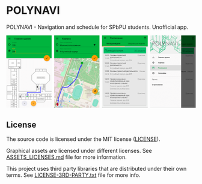 # POLYNAVI

POLYNAVI - Navigation and schedule for SPbPU students. Unofficial app.

![Screenshots](Screenshots.png)

## License

The source code is licensed under the MIT license ([LICENSE](LICENSE)).

Graphical assets are licensed under different licenses. See [ASSETS_LICENSES.md](ASSETS_LICENSES.md) file for more information.

This project uses third party libraries that are distributed under their own terms. See [LICENSE-3RD-PARTY.txt](LICENSE-3RD-PARTY.txt) file for more info.
